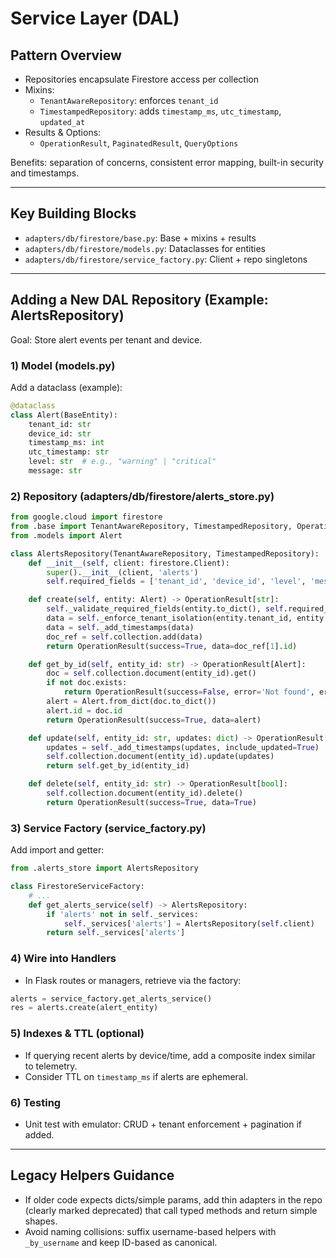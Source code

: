 # Service Layer (DAL)

## Pattern Overview

- Repositories encapsulate Firestore access per collection
- Mixins:
  - `TenantAwareRepository`: enforces `tenant_id`
  - `TimestampedRepository`: adds `timestamp_ms`, `utc_timestamp`, `updated_at`
- Results & Options:
  - `OperationResult`, `PaginatedResult`, `QueryOptions`

Benefits: separation of concerns, consistent error mapping, built-in security and timestamps.

---

## Key Building Blocks

- `adapters/db/firestore/base.py`: Base + mixins + results
- `adapters/db/firestore/models.py`: Dataclasses for entities
- `adapters/db/firestore/service_factory.py`: Client + repo singletons

---

## Adding a New DAL Repository (Example: AlertsRepository)

Goal: Store alert events per tenant and device.

### 1) Model (models.py)

Add a dataclass (example):
```python
@dataclass
class Alert(BaseEntity):
    tenant_id: str
    device_id: str
    timestamp_ms: int
    utc_timestamp: str
    level: str  # e.g., "warning" | "critical"
    message: str
```

### 2) Repository (adapters/db/firestore/alerts_store.py)

```python
from google.cloud import firestore
from .base import TenantAwareRepository, TimestampedRepository, OperationResult
from .models import Alert

class AlertsRepository(TenantAwareRepository, TimestampedRepository):
    def __init__(self, client: firestore.Client):
        super().__init__(client, 'alerts')
        self.required_fields = ['tenant_id', 'device_id', 'level', 'message']

    def create(self, entity: Alert) -> OperationResult[str]:
        self._validate_required_fields(entity.to_dict(), self.required_fields)
        data = self._enforce_tenant_isolation(entity.tenant_id, entity.to_dict())
        data = self._add_timestamps(data)
        doc_ref = self.collection.add(data)
        return OperationResult(success=True, data=doc_ref[1].id)

    def get_by_id(self, entity_id: str) -> OperationResult[Alert]:
        doc = self.collection.document(entity_id).get()
        if not doc.exists:
            return OperationResult(success=False, error='Not found', error_code='NOT_FOUND')
        alert = Alert.from_dict(doc.to_dict())
        alert.id = doc.id
        return OperationResult(success=True, data=alert)

    def update(self, entity_id: str, updates: dict) -> OperationResult[Alert]:
        updates = self._add_timestamps(updates, include_updated=True)
        self.collection.document(entity_id).update(updates)
        return self.get_by_id(entity_id)

    def delete(self, entity_id: str) -> OperationResult[bool]:
        self.collection.document(entity_id).delete()
        return OperationResult(success=True, data=True)
```

### 3) Service Factory (service_factory.py)

Add import and getter:
```python
from .alerts_store import AlertsRepository

class FirestoreServiceFactory:
    # ...
    def get_alerts_service(self) -> AlertsRepository:
        if 'alerts' not in self._services:
            self._services['alerts'] = AlertsRepository(self.client)
        return self._services['alerts']
```

### 4) Wire into Handlers

- In Flask routes or managers, retrieve via the factory:
```python
alerts = service_factory.get_alerts_service()
res = alerts.create(alert_entity)
```

### 5) Indexes & TTL (optional)

- If querying recent alerts by device/time, add a composite index similar to telemetry.
- Consider TTL on `timestamp_ms` if alerts are ephemeral.

### 6) Testing

- Unit test with emulator: CRUD + tenant enforcement + pagination if added.

---

## Legacy Helpers Guidance

- If older code expects dicts/simple params, add thin adapters in the repo (clearly marked deprecated) that call typed methods and return simple shapes.
- Avoid naming collisions: suffix username-based helpers with `_by_username` and keep ID-based as canonical.
